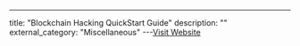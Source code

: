 ---
title: "Blockchain Hacking QuickStart Guide"
description: ""
external_category: "Miscellaneous"
---[Visit Website](https://start.blockchainhax.com)

